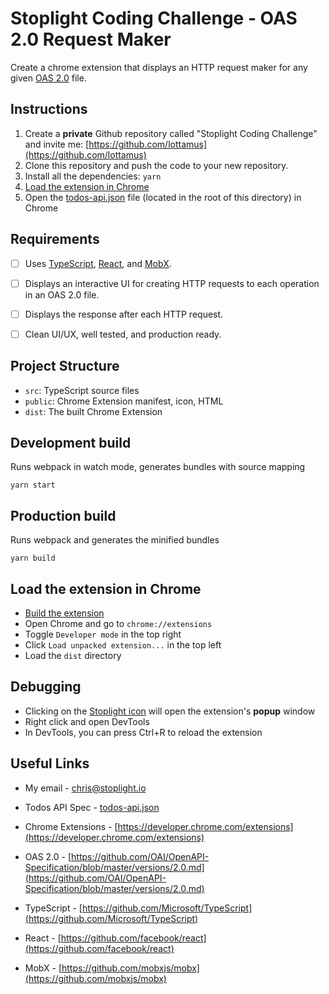 # Stoplight Coding Challenge - OAS 2.0 Request Maker

Create a chrome extension that displays an HTTP request maker for any given [OAS 2.0](https://github.com/OAI/OpenAPI-Specification/blob/master/versions/2.0.md) file.

## Instructions

1. Create a **private** Github repository called "Stoplight Coding Challenge" and invite me: [https://github.com/lottamus](https://github.com/lottamus)
2. Clone this repository and push the code to your new repository.
3. Install all the dependencies: `yarn`
4. [Load the extension in Chrome](#load-the-extension-in-chrome)
5. Open the [todos-api.json](./todos-api.json) file (located in the root of this directory) in Chrome

## Requirements

- [ ] Uses [TypeScript](https://github.com/Microsoft/TypeScript), [React](https://github.com/facebook/react), and [MobX](https://github.com/mobxjs/mobx).

- [ ] Displays an interactive UI for creating HTTP requests to each operation in an OAS 2.0 file.

- [ ] Displays the response after each HTTP request.

- [ ] Clean UI/UX, well tested, and production ready.

## Project Structure
* `src`: TypeScript source files
* `public`: Chrome Extension manifest, icon, HTML
* `dist`: The built Chrome Extension

## Development build
Runs webpack in watch mode, generates bundles with source mapping
```
yarn start
```

## Production build
Runs webpack and generates the minified bundles
```
yarn build
```

## Load the extension in Chrome
* [Build the extension](#development-build)
* Open Chrome and go to `chrome://extensions`
* Toggle `Developer mode` in the top right
* Click `Load unpacked extension...` in the top left
* Load the `dist` directory

## Debugging
* Clicking on the [Stoplight icon](./public/icon.png) will open the extension's **popup** window
* Right click and open DevTools
* In DevTools, you can press Ctrl+R to reload the extension

## Useful Links

* My email - [chris@stoplight.io](mailto:chris@stoplight.io)

* Todos API Spec - [todos-api.json](./todos-api.json)

* Chrome Extensions - [https://developer.chrome.com/extensions](https://developer.chrome.com/extensions)

* OAS 2.0 - [https://github.com/OAI/OpenAPI-Specification/blob/master/versions/2.0.md](https://github.com/OAI/OpenAPI-Specification/blob/master/versions/2.0.md)

* TypeScript - [https://github.com/Microsoft/TypeScript](https://github.com/Microsoft/TypeScript)

* React - [https://github.com/facebook/react](https://github.com/facebook/react)

* MobX - [https://github.com/mobxjs/mobx](https://github.com/mobxjs/mobx)